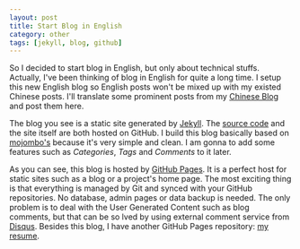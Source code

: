 ```yaml
---
layout: post
title: Start Blog in English
category: other
tags: [jekyll, blog, github]
---
```


So I decided to start blog in English, but only about technical stuffs. Actually, I've been thinking of blog in English for quite a long time. I setup this new English blog so English posts won't be mixed up with my existed Chinese posts. I'll translate some prominent posts from my [Chinese Blog](http://johnny-huang.appspot.com/) and post them here.

The blog you see is a static site generated by [Jekyll](https://github.com/mojombo/jekyll). The [source code](https://github.com/hzqtc/hzqtc.github.com) and the site itself are both hosted on GitHub. I build this blog basically based on [mojombo's](https://github.com/mojombo/mojombo.github.com) because it's very simple and clean. I am gonna to add some features such as *Categories*, *Tags* and *Comments* to it later.

As you can see, this blog is hosted by [GitHub Pages](http://pages.github.com/). It is a perfect host for static sites such as a blog or a project's home page. The most exciting thing is that everything is managed by Git and synced with your GitHub repositories. No database, admin pages or data backup is needed. The only problem is to deal with the User Generated Content such as blog comments, but that can be so	lved by using external comment service from [Disqus](http://disqus.com/). Besides this blog, I have another GitHub Pages repository: [my resume](https://github.com/hzqtc/resume).
